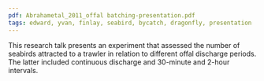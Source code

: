 ```yaml
---
pdf: Abrahametal_2011_offal batching-presentation.pdf
tags: edward, yvan, finlay, seabird, bycatch, dragonfly, presentation
---
```

This research talk presents an experiment that assessed the number of seabirds attracted to a trawler in relation to different offal discharge periods.  The latter included continuous discharge and 30-minute and 2-hour intervals.
